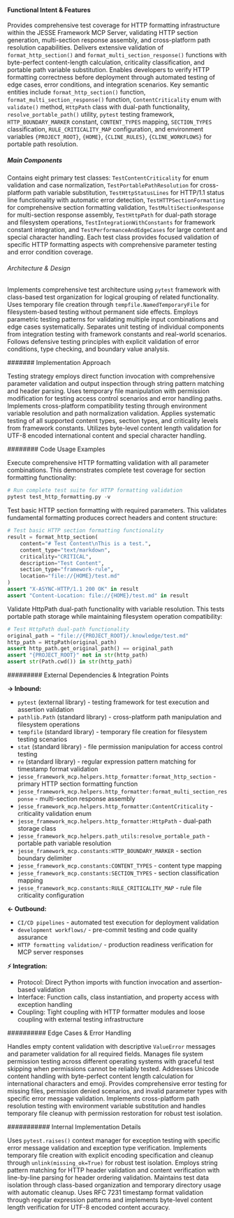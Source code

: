 <!-- CACHE_METADATA_START -->
<!-- Source File: {PROJECT_ROOT}/jesse-framework-mcp/tests/test_http_formatting.py -->
<!-- Cached On: 2025-07-04T00:19:57.647034 -->
<!-- Source Modified: 2025-07-03T10:08:53.224026 -->
<!-- Cache Version: 1.0 -->
<!-- CACHE_METADATA_END -->

#### Functional Intent & Features

Provides comprehensive test coverage for HTTP formatting infrastructure within the JESSE Framework MCP Server, validating HTTP section generation, multi-section response assembly, and cross-platform path resolution capabilities. Delivers extensive validation of `format_http_section()` and `format_multi_section_response()` functions with byte-perfect content-length calculation, criticality classification, and portable path variable substitution. Enables developers to verify HTTP formatting correctness before deployment through automated testing of edge cases, error conditions, and integration scenarios. Key semantic entities include `format_http_section()` function, `format_multi_section_response()` function, `ContentCriticality` enum with `validate()` method, `HttpPath` class with dual-path functionality, `resolve_portable_path()` utility, `pytest` testing framework, `HTTP_BOUNDARY_MARKER` constant, `CONTENT_TYPES` mapping, `SECTION_TYPES` classification, `RULE_CRITICALITY_MAP` configuration, and environment variables `{PROJECT_ROOT}`, `{HOME}`, `{CLINE_RULES}`, `{CLINE_WORKFLOWS}` for portable path resolution.

##### Main Components

Contains eight primary test classes: `TestContentCriticality` for enum validation and case normalization, `TestPortablePathResolution` for cross-platform path variable substitution, `TestHttpStatusLines` for HTTP/1.1 status line functionality with automatic error detection, `TestHTTPSectionFormatting` for comprehensive section formatting validation, `TestMultiSectionResponse` for multi-section response assembly, `TestHttpPath` for dual-path storage and filesystem operations, `TestIntegrationWithConstants` for framework constant integration, and `TestPerformanceAndEdgeCases` for large content and special character handling. Each test class provides focused validation of specific HTTP formatting aspects with comprehensive parameter testing and error condition coverage.

###### Architecture & Design

Implements comprehensive test architecture using `pytest` framework with class-based test organization for logical grouping of related functionality. Uses temporary file creation through `tempfile.NamedTemporaryFile` for filesystem-based testing without permanent side effects. Employs parametric testing patterns for validating multiple input combinations and edge cases systematically. Separates unit testing of individual components from integration testing with framework constants and real-world scenarios. Follows defensive testing principles with explicit validation of error conditions, type checking, and boundary value analysis.

####### Implementation Approach

Testing strategy employs direct function invocation with comprehensive parameter validation and output inspection through string pattern matching and header parsing. Uses temporary file manipulation with permission modification for testing access control scenarios and error handling paths. Implements cross-platform compatibility testing through environment variable resolution and path normalization validation. Applies systematic testing of all supported content types, section types, and criticality levels from framework constants. Utilizes byte-level content length validation for UTF-8 encoded international content and special character handling.

######## Code Usage Examples

Execute comprehensive HTTP formatting validation with all parameter combinations. This demonstrates complete test coverage for section formatting functionality:

```python
# Run complete test suite for HTTP formatting validation
pytest test_http_formatting.py -v
```

Test basic HTTP section formatting with required parameters. This validates fundamental formatting produces correct headers and content structure:

```python
# Test basic HTTP section formatting functionality
result = format_http_section(
    content="# Test Content\nThis is a test.",
    content_type="text/markdown",
    criticality="CRITICAL",
    description="Test Content",
    section_type="framework-rule",
    location="file://{HOME}/test.md"
)
assert "X-ASYNC-HTTP/1.1 200 OK" in result
assert "Content-Location: file://{HOME}/test.md" in result
```

Validate HttpPath dual-path functionality with variable resolution. This tests portable path storage while maintaining filesystem operation compatibility:

```python
# Test HttpPath dual-path functionality
original_path = "file://{PROJECT_ROOT}/.knowledge/test.md"
http_path = HttpPath(original_path)
assert http_path.get_original_path() == original_path
assert "{PROJECT_ROOT}" not in str(http_path)
assert str(Path.cwd()) in str(http_path)
```

######### External Dependencies & Integration Points

**→ Inbound:**
- `pytest` (external library) - testing framework for test execution and assertion validation
- `pathlib.Path` (standard library) - cross-platform path manipulation and filesystem operations
- `tempfile` (standard library) - temporary file creation for filesystem testing scenarios
- `stat` (standard library) - file permission manipulation for access control testing
- `re` (standard library) - regular expression pattern matching for timestamp format validation
- `jesse_framework_mcp.helpers.http_formatter:format_http_section` - primary HTTP section formatting function
- `jesse_framework_mcp.helpers.http_formatter:format_multi_section_response` - multi-section response assembly
- `jesse_framework_mcp.helpers.http_formatter:ContentCriticality` - criticality validation enum
- `jesse_framework_mcp.helpers.http_formatter:HttpPath` - dual-path storage class
- `jesse_framework_mcp.helpers.path_utils:resolve_portable_path` - portable path variable resolution
- `jesse_framework_mcp.constants:HTTP_BOUNDARY_MARKER` - section boundary delimiter
- `jesse_framework_mcp.constants:CONTENT_TYPES` - content type mapping
- `jesse_framework_mcp.constants:SECTION_TYPES` - section classification mapping
- `jesse_framework_mcp.constants:RULE_CRITICALITY_MAP` - rule file criticality configuration

**← Outbound:**
- `CI/CD pipelines` - automated test execution for deployment validation
- `development workflows/` - pre-commit testing and code quality assurance
- `HTTP formatting validation/` - production readiness verification for MCP server responses

**⚡ Integration:**
- Protocol: Direct Python imports with function invocation and assertion-based validation
- Interface: Function calls, class instantiation, and property access with exception handling
- Coupling: Tight coupling with HTTP formatter modules and loose coupling with external testing infrastructure

########## Edge Cases & Error Handling

Handles empty content validation with descriptive `ValueError` messages and parameter validation for all required fields. Manages file system permission testing across different operating systems with graceful test skipping when permissions cannot be reliably tested. Addresses Unicode content handling with byte-perfect content length calculation for international characters and emoji. Provides comprehensive error testing for missing files, permission denied scenarios, and invalid parameter types with specific error message validation. Implements cross-platform path resolution testing with environment variable substitution and handles temporary file cleanup with permission restoration for robust test isolation.

########### Internal Implementation Details

Uses `pytest.raises()` context manager for exception testing with specific error message validation and exception type verification. Implements temporary file creation with explicit encoding specification and cleanup through `unlink(missing_ok=True)` for robust test isolation. Employs string pattern matching for HTTP header validation and content verification with line-by-line parsing for header ordering validation. Maintains test data isolation through class-based organization and temporary directory usage with automatic cleanup. Uses RFC 7231 timestamp format validation through regular expression patterns and implements byte-level content length verification for UTF-8 encoded content accuracy.